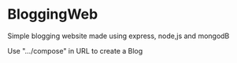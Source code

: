 # BloggingWeb
Simple blogging website made using express, node,js and mongodB


Use ".../compose" in URL to create a Blog
